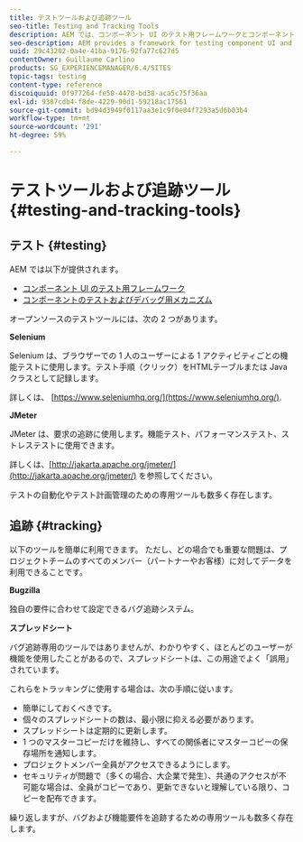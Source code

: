 ```yaml
---
title: テストツールおよび追跡ツール
seo-title: Testing and Tracking Tools
description: AEM では、コンポーネント UI のテスト用フレームワークとコンポーネントのテストおよびデバッグ用メカニズムが提供されています
seo-description: AEM provides a framework for testing component UI and a mechanism for testing and debugging components
uuid: 29c43202-0a4e-41ba-9176-92fa77c627d5
contentOwner: Guillaume Carlino
products: SG_EXPERIENCEMANAGER/6.4/SITES
topic-tags: testing
content-type: reference
discoiquuid: 0f977264-fe58-4478-bd38-aca5c75f36aa
exl-id: 9387cdb4-f8de-4229-90d1-59218ac17561
source-git-commit: bd94d3949f0117aa3e1c9f0e84f7293a5d6b03b4
workflow-type: tm+mt
source-wordcount: '291'
ht-degree: 59%

---
```


# テストツールおよび追跡ツール{#testing-and-tracking-tools}

## テスト {#testing}

AEM では以下が提供されます。

* [コンポーネント UI のテスト用フレームワーク](/help/sites-developing/hobbes.md)
* [コンポーネントのテストおよびデバッグ用メカニズム](/help/sites-developing/developer-mode.md)

オープンソースのテストツールには、次の 2 つがあります。

**Selenium**

Selenium は、ブラウザーでの 1 人のユーザーによる 1 アクティビティごとの機能テストに使用します。テスト手順（クリック）をHTMLテーブルまたは Java クラスとして記録します。

詳しくは、 [https://www.seleniumhq.org/](https://www.seleniumhq.org/).

**JMeter**

JMeter は、要求の追跡に使用します。機能テスト、パフォーマンステスト、ストレステストに使用できます。

詳しくは、[http://jakarta.apache.org/jmeter/](http://jakarta.apache.org/jmeter/) を参照してください。

テストの自動化やテスト計画管理のための専用ツールも数多く存在します。

## 追跡 {#tracking}

以下のツールを簡単に利用できます。 ただし、どの場合でも重要な問題は、プロジェクトチームのすべてのメンバー（パートナーやお客様）に対してデータを利用できることです。

**Bugzilla**

独自の要件に合わせて設定できるバグ追跡システム。

**スプレッドシート**

バグ追跡専用のツールではありませんが、わかりやすく、ほとんどのユーザーが機能を使用したことがあるので、スプレッドシートは、この用途でよく「誤用」されています。

これらをトラッキングに使用する場合は、次の手順に従います。

* 簡単にしておくべきです。
* 個々のスプレッドシートの数は、最小限に抑える必要があります。
* スプレッドシートは定期的に更新します。
* 1 つのマスターコピーだけを維持し、すべての関係者にマスターコピーの保存場所を通知します。
* プロジェクトメンバー全員がアクセスできるようにします。
* セキュリティが問題で（多くの場合、大企業で発生）、共通のアクセスが不可能な場合は、全員がコピーであり、更新できないと理解している限り、コピーを配布できます。

繰り返しますが、バグおよび機能要件を追跡するための専用ツールも数多く存在します。
